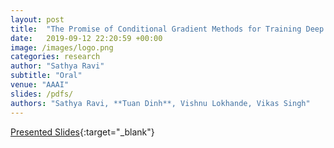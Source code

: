 ```yaml
---
layout: post
title:  "The Promise of Conditional Gradient Methods for Training Deep Models"
date:   2019-09-12 22:20:59 +00:00
image: /images/logo.png
categories: research
author: "Sathya Ravi"
subtitle: "Oral"
venue: "AAAI"
slides: /pdfs/
authors: "Sathya Ravi, **Tuan Dinh**, Vishnu Lokhande, Vikas Singh"
---
```

[Presented Slides](){:target="_blank"}

